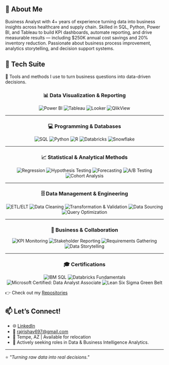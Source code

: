 ## 👋 About Me

Business Analyst with 4+ years of experience turning data into business insights across healthcare and supply chain. Skilled in SQL, Python, Power BI, and Tableau to build KPI dashboards, automate reporting, and drive measurable results — including $250K annual cost savings and 20% inventory reduction. Passionate about business process improvement, analytics storytelling, and decision support systems.

## 🧰 Tech Suite
💼 Tools and methods I use to turn business questions into data-driven decisions.

<div align="center">

### 📊 Data Visualization & Reporting

<div align="center">

![Power BI](https://img.shields.io/badge/Power%20BI-F2C811?style=for-the-badge&logo=power-bi&logoColor=black) 
![Tableau](https://img.shields.io/badge/Tableau-E97627?style=for-the-badge&logo=tableau&logoColor=white) 
![Looker](https://img.shields.io/badge/Looker-4285F4?style=for-the-badge&logo=looker&logoColor=white) 
![QlikView](https://img.shields.io/badge/QlikView-009848?style=for-the-badge&logo=qlik&logoColor=white)  

</div>  

---

### 💻 Programming & Databases  
<div align="center">

![SQL](https://img.shields.io/badge/SQL-336791?style=for-the-badge&logo=postgresql&logoColor=white) 
![Python](https://img.shields.io/badge/Python-3776AB?style=for-the-badge&logo=python&logoColor=white) 
![R](https://img.shields.io/badge/R-276DC3?style=for-the-badge&logo=r&logoColor=white) 
![Databricks](https://img.shields.io/badge/Databricks-FF3621?style=for-the-badge&logo=databricks&logoColor=white) 
![Snowflake](https://img.shields.io/badge/Snowflake-29B5E8?style=for-the-badge&logo=snowflake&logoColor=white)  

</div>  

---

### 📈 Statistical & Analytical Methods  
<div align="center">

![Regression](https://img.shields.io/badge/Regression-008080?style=for-the-badge) 
![Hypothesis Testing](https://img.shields.io/badge/Hypothesis%20Testing-1E90FF?style=for-the-badge) 
![Forecasting](https://img.shields.io/badge/Forecasting-6A5ACD?style=for-the-badge) 
![A/B Testing](https://img.shields.io/badge/A%2FB%20Testing-FF69B4?style=for-the-badge) 
![Cohort Analysis](https://img.shields.io/badge/Cohort%20Analysis-FF8C00?style=for-the-badge)  

</div>  

---

### 🗄️ Data Management & Engineering  
<div align="center">

![ETL/ELT](https://img.shields.io/badge/ETL%2FELT-4B0082?style=for-the-badge) 
![Data Cleaning](https://img.shields.io/badge/Data%20Cleaning-4682B4?style=for-the-badge) 
![Transformation & Validation](https://img.shields.io/badge/Data%20Transformation%20&%20Validation-2E8B57?style=for-the-badge) 
![Data Sourcing](https://img.shields.io/badge/Data%20Sourcing-DAA520?style=for-the-badge) 
![Query Optimization](https://img.shields.io/badge/Query%20Optimization-DC143C?style=for-the-badge)  

</div>  

---

### 🤝 Business & Collaboration  
<div align="center">

![KPI Monitoring](https://img.shields.io/badge/KPI%20Monitoring-20B2AA?style=for-the-badge) 
![Stakeholder Reporting](https://img.shields.io/badge/Stakeholder%20Reporting-9932CC?style=for-the-badge) 
![Requirements Gathering](https://img.shields.io/badge/Requirements%20Gathering-708090?style=for-the-badge) 
![Data Storytelling](https://img.shields.io/badge/Data%20Storytelling-FF4500?style=for-the-badge)  

</div>  

---

### 🎓 Certifications  
<div align="center">

![IBM SQL](https://img.shields.io/badge/IBM-SQL%20%26%20Relational%20Database-054ADA?style=for-the-badge&logo=ibm&logoColor=white) 
![Databricks Fundamentals](https://img.shields.io/badge/Databricks-Fundamentals-FF3621?style=for-the-badge&logo=databricks&logoColor=white) 
![Microsoft Certified: Data Analyst Associate](https://img.shields.io/badge/Microsoft-Certified%20Data%20Analyst%20Associate-2B579A?style=for-the-badge&logo=microsoft&logoColor=white) 
![Lean Six Sigma Green Belt](https://img.shields.io/badge/ASU-Lean%20Six%20Sigma%20Green%20Belt-FFC627?style=for-the-badge&logo=arizona-state-university&logoColor=black)  

</div>  


</div>  



</div>


👉 Check out my [Repositories](https://github.com/rajrishav1)
## 📫 Let’s Connect!

- 🌐 [LinkedIn](https://www.linkedin.com/in/raj--rishav/)
- 📩 rajrishav697@gmail.com
- 📍 Tempe, AZ | Available for relocation  
- 💼 Actively seeking roles in Data & Business Intelligence Analytics.

---

⭐ *"Turning raw data into real decisions."*
